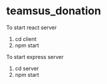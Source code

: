 # teamsus_donation

To start react server
1. cd client
2. npm start

To start express server
1. cd server
2. npm start
